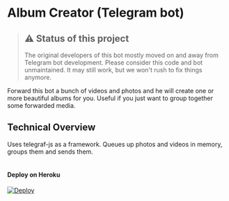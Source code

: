 # Album Creator (Telegram bot)

> ## ⚠️ Status of this project
>
> The original developers of this bot mostly moved on and away from Telegram bot development. Please consider this code and bot unmaintained. It may still work, but we won't rush to fix things anymore.

Forward this bot a bunch of videos and photos and he will create one or more beautiful albums for you. Useful if you just want to group together some forwarded media.

## Technical Overview

Uses telegraf-js as a framework. Queues up photos and videos in memory, groups them and sends them.
<br><br>

#### Deploy on Heroku
[![Deploy](https://www.herokucdn.com/deploy/button.svg)](https://heroku.com/deploy)</br>


